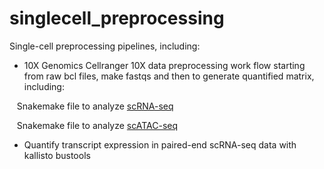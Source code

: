 # singlecell_preprocessing
Single-cell preprocessing pipelines, including:
- 10X Genomics Cellranger 10X data preprocessing work flow starting from raw bcl files, make fastqs and then to generate quantified matrix, including:

&nbsp;&nbsp; Snakemake file to analyze [scRNA-seq](https://github.com/fanzhanglab/singlecell_preprocessing/blob/main/10X_pipelines/Snakefile_rna_fan)

&nbsp;&nbsp; Snakemake file to analyze [scATAC-seq](https://github.com/fanzhanglab/singlecell_preprocessing/blob/main/10X_pipelines/Snakefile_atac_fan) 

- Quantify transcript expression in paired-end scRNA-seq data with kallisto bustools